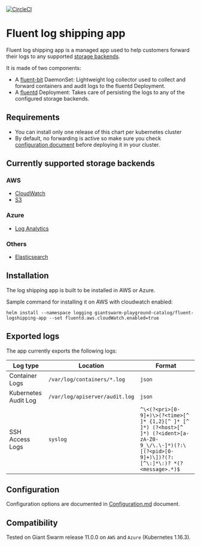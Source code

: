
[![CircleCI](https://circleci.com/gh/giantswarm/fluent-logshipping-app.svg?style=shield)](https://circleci.com/gh/giantswarm/fluent-logshipping-app)

# Fluent log shipping app

Fluent log shipping app is a managed app used to help customers forward their logs to any supported [storage backends](#Currently_supported_storage_backends).

It is made of two components: 
- A [fluent-bit](https://github.com/fluent/fluent-bit) DaemonSet: Lightweight log collector used to collect and forward containers and audit logs to the fluentd Deployment.
- A [fluentd](https://github.com/fluent/fluentd) Deployment: Takes care of persisting the logs to any of the configured storage backends.

## Requirements

- You can install only one release of this chart per kubernetes cluster
- By default, no forwarding is active so make sure you check [configuration document](helm/fluent-logshipping-app/Configuration.md) before deploying it in your cluster.

## Currently supported storage backends

### AWS 

- [CloudWatch](https://aws.amazon.com/cloudwatch/)
- [S3](https://aws.amazon.com/s3/)

### Azure

- [Log Analytics](https://azure.microsoft.com/en-us/services/monitor)

### Others

- [Elasticsearch](https://www.elastic.co/elasticsearch/)

## Installation

The log shipping app is built to be installed in AWS or Azure.

Sample command for installing it on AWS with cloudwatch enabled:

```text
helm install --namespace logging giantswarm-playground-catalog/fluent-logshipping-app --set fluentd.aws.cloudWatch.enabled=true 
```

## Exported logs

The app currently exports the following logs:

| Log type              | Location                       | Format            |
| --------------------- | -------------------------------| ----------------- |
| Container Logs        | `/var/log/containers/*.log`    | `json`            |
| Kubernetes Audit Log  | `/var/log/apiserver/audit.log` | `json`            |
| SSH Access Logs       | `syslog`                       | `^\<(?<pri>[0-9]+)\>(?<time>[^ ]* {1,2}[^ ]* [^ ]*) (?<host>[^ ]*) (?<ident>[a-zA-Z0-9_\/\.\-]*)(?:\[(?<pid>[0-9]+)\])?(?:[^\:]*\:)? *(?<message>.*)$` |

## Configuration

Configuration options are documented in [Configuration.md](helm/fluent-logshipping-app/Configuration.md) document.

## Compatibility

Tested on Giant Swarm release 11.0.0 on `AWS` and `Azure` (Kubernetes 1.16.3).
